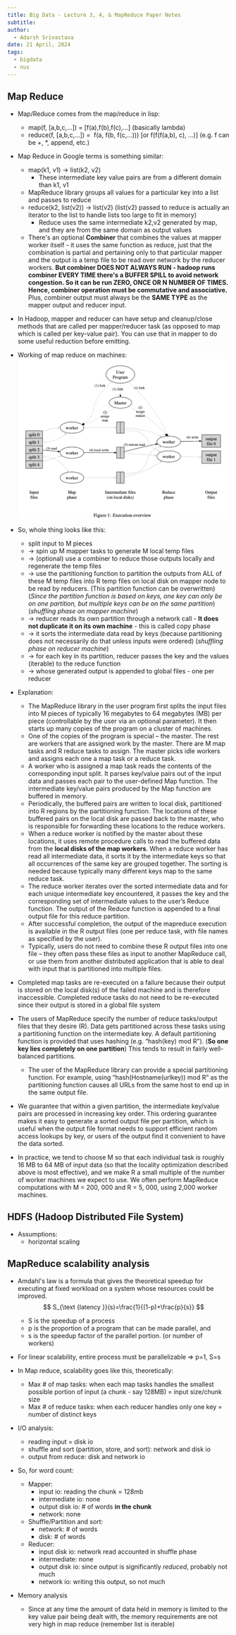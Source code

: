 ```yaml
---
title: Big Data - Lecture 3, 4, & MapReduce Paper Notes
subtitle: 
author:
  - Adarsh Srivastava
date: 21 April, 2024
tags:
  - bigdata
  - nus
---
```

## Map Reduce

- Map/Reduce comes from the map/reduce in lisp:
	- map(f, [a,b,c,...]) = [f(a),f(b),f(c),...] (basically lambda)
	- reduce(f, [a,b,c,...]) =  f(a, f(b, f(c,...)))  [or f(f(f(a,b), c), ...)] (e.g. f can be +, \*, append, etc.)

- Map Reduce in Google terms is something similar:
	- map(k1, v1) -> list(k2, v2) 
		- These intermediate key value pairs are from a different domain than k1, v1
	- MapReduce library groups all values for a particular key into a list and passes to reduce
	- reduce(k2, list(v2)) -> list(v2) (list(v2) passed to reduce is actually an iterator to the list to handle lists too large to fit in memory)
		- Reduce uses the same intermediate k2,v2 generated by map, and they are from the same domain as output values
	- There's an optional **Combiner** that combines the values at mapper worker itself - it uses the same function as reduce, just that the combination is partial and pertaining only to that particular mapper and the output is a temp file to be read over network by the reducer workers. **But combiner DOES NOT ALWAYS RUN - hadoop runs combiner EVERY TIME there's a BUFFER SPILL to avoid network congestion. So it can be run ZERO, ONCE OR N NUMBER OF TIMES. Hence, combiner operation must be commutative and associative.** Plus, combiner output must always be the **SAME TYPE** as the mapper output and reducer input.


- In Hadoop, mapper and reducer can have setup and cleanup/close methods that are called per mapper/reducer task (as opposed to map which is called per key-value pair). You can use that in mapper to do some useful reduction before emitting.
- Working of map reduce on machines:
![Working|center|700](attachments/Screenshot%202024-04-23%20at%204.37.00%20PM.png)


- So, whole thing looks like this:
	- split input to M pieces 
	- -> spin up M mapper tasks to generate M local temp files 
	- -> (optional) use a combiner  to reduce those outputs locally and regenerate the temp files 
	- -> use the partitioning function to partition the outputs from ALL of these M temp files into R temp files on local disk on mapper node to be read by reducers. (This partition function can be overwritten) (*Since the partition function is based on keys, one key can only be on one partition, but multiple keys can be on the same partition*) (*shuffling phase on mapper machine*)
	- -> reducer reads its own partition through a network call - **It does not duplicate it on its own machine** - this is called copy phase
	- -> it sorts the intermediate data read by keys (because partitioning does not necessarily do that unless inputs were ordered) (*shuffling phase on reducer machine*)
	- -> for each key in its partition, reducer passes the key and the values (iterable) to the reduce function
	- -> whose generated output is appended to global files - one per reducer

- Explanation:
	- The MapReduce library in the user program first splits the input files into M pieces of typically 16 megabytes to 64 megabytes (MB) per piece (controllable by the user via an optional parameter). It then starts up many copies of the program on a cluster of machines.
	- One of the copies of the program is special – the master. The rest are workers that are assigned work by the master. There are M map tasks and R reduce tasks to assign. The master picks idle workers and assigns each one a map task or a reduce task.
	- A worker who is assigned a map task reads the contents of the corresponding input split. It parses key/value pairs out of the input data and passes each pair to the user-defined Map function. The intermediate key/value pairs produced by the Map function are buffered in memory.
	- Periodically, the buffered pairs are written to local disk, partitioned into R regions by the partitioning function. The locations of these buffered pairs on the local disk are passed back to the master, who is responsible for forwarding these locations to the reduce workers.
	- When a reduce worker is notified by the master about these locations, it uses remote procedure calls to read the buffered data from the **local disks of the map workers**. When a reduce worker has read all intermediate data, it sorts it by the intermediate keys so that all occurrences of the same key are grouped together. The sorting is needed because typically many different keys map to the same reduce task.
	- The reduce worker iterates over the sorted intermediate data and for each unique intermediate key encountered, it passes the key and the corresponding set of intermediate values to the user’s Reduce function. The output of the Reduce function is appended to a final output file for this reduce partition.
	- After successful completion, the output of the mapreduce execution is available in the R output files (one per reduce task, with file names as specified by the user). 
	- Typically, users do not need to combine these R output files into one file – they often pass these files as input to another MapReduce call, or use them from another distributed application that is able to deal with input that is partitioned into multiple files.


- Completed map tasks are re-executed on a failure because their output is stored on the local disk(s) of the failed machine and is therefore inaccessible. Completed reduce tasks do not need to be re-executed since their output is stored in a global file system

- The users of MapReduce specify the number of reduce tasks/output files that they desire (R). Data gets partitioned across these tasks using a partitioning function on the intermediate key. A default partitioning function is provided that uses hashing (e.g. “hash(key) mod R”). (**So one key lies completely on one partition**) This tends to result in fairly well-balanced partitions.
	- The user of the MapReduce library can provide a special partitioning function. For example, using “hash(Hostname(urlkey)) mod R” as the partitioning function causes all URLs from the same host to end up in the same output file.

- We guarantee that within a given partition, the intermediate key/value pairs are processed in increasing key order. This ordering guarantee makes it easy to generate a sorted output file per partition, which is useful when the output file format needs to support efficient random access lookups by key, or users of the output find it convenient to have the data sorted.

- In practice, we tend to choose M so that each individual task is roughly 16 MB to 64 MB of input data (so that the locality optimization described above is most effective), and we make R a small multiple of the number of worker machines we expect to use. We often perform MapReduce computations with M = 200, 000 and R = 5, 000, using 2,000 worker machines.



## HDFS (Hadoop Distributed File System)

- Assumptions:
	- horizontal scaling


## MapReduce scalability analysis

- Amdahl's law is a formula that gives the theoretical speedup for executing at fixed workload on a system whose resources could be improved. $$ S_{\text {latency }}(s)=\frac{1}{(1-p)+\frac{p}{s}} $$
	- S is the speedup of a process
	- p is the proportion of a program that can be made parallel, and
	- s is the speedup factor of the parallel portion. (or number of workers)
- For linear scalability, entire process must be parallelizable => p=1, S=s

- In Map reduce, scalability goes like this, theoretically:
	- Max # of map tasks: when each map tasks handles the smallest possible portion of input (a chunk - say 128MB) = input size/chunk size
	- Max # of reduce tasks: when each reducer handles only one key = number of distinct keys

- I/O analysis:
	- reading input = disk io
	- shuffle and sort (partition, store, and sort): network and disk io
	- output from reduce: disk and network io

- So, for word count: 
	- Mapper:
		- input io: reading the chunk = 128mb
		- intermediate io: none
		- output disk io: # of words **in the chunk**
		- network: none
	- Shuffle/Partition and sort:
		- network: # of words
		- disk: # of words
	- Reducer:
		- input disk io: network read accounted in shuffle phase 
		- intermediate: none
		- output disk io: since output is significantly *reduced*, probably not much
		- network io: writing this output, so not much

- Memory analysis
	- Since at any time the amount of data held in memory is limited to the key value pair being dealt with, the memory requirements are not very high in map reduce (remember list is iterable)
